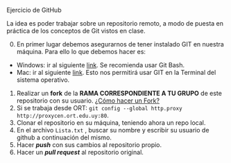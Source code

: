 
Ejercicio de GitHub

La idea es poder trabajar sobre un repositorio remoto, a modo de puesta en práctica de los conceptos de Git vistos en clase.


0) En primer lugar debemos asegurarnos de tener instalado GIT en nuestra máquina. Para ello lo que debemos hacer es:
 - Windows: ir al siguiente [link](https://git-for-windows.github.io/). Se recomienda usar Git Bash.
 - Mac:  ir al siguiente [link](https://git-scm.com/download/mac). Esto nos permitirá usar GIT en la Terminal del sistema operativo.
1) Realizar un **fork** de la **RAMA CORRESPONDIENTE A TU GRUPO** de este repositorio con su usuario. [¿Cómo hacer un Fork?](https://help.github.com/articles/fork-a-repo/) 
2) Si se trabaja desde ORT: ```git config --global http.proxy http://proxycen.ort.edu.uy:80```.  
3) Clonar el repositorio en su máquina, teniendo ahora un repo local.  
4) En el archivo ```Lista.txt``` , buscar su nombre y escribir su usuario de github a continuación del mismo.  
5) Hacer ***push*** con sus cambios al repositorio propio.  
6) Hacer un ***pull request*** al repositorio original.
